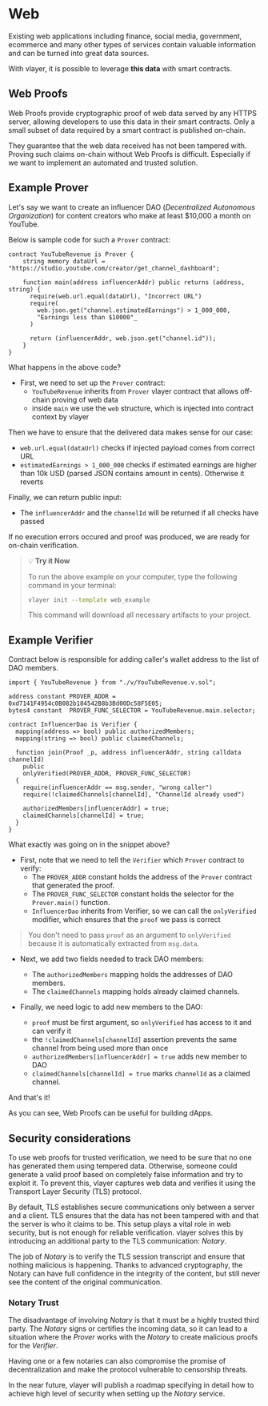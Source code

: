 # Web 
Existing web applications including finance, social media, government, ecommerce and many other types of services contain valuable information and can be turned into great data sources.

With vlayer, it is possible to leverage **this data** with smart contracts.

## Web Proofs
Web Proofs provide cryptographic proof of web data served by any HTTPS server, allowing developers to use this data in their smart contracts. Only a small subset of data required by a smart contract is published on-chain.

They guarantee that the web data received has not been tampered with. Proving such claims on-chain without Web Proofs is difficult. Especially if we want to implement an automated and trusted solution. 

## Example Prover
Let's say we want to create an influencer DAO (_Decentralized Autonomous Organization_) for content creators who make at least $10,000 a month on  YouTube. 

Below is sample code for such a `Prover` contract:

```solidity
contract YouTubeRevenue is Prover {
    string memory dataUrl = "https://studio.youtube.com/creator/get_channel_dashboard";
    
    function main(address influencerAddr) public returns (address, string) {      
      require(web.url.equal(dataUrl), "Incorrect URL")
      require(
        web.json.get("channel.estimatedEarnings") > 1_000_000, 
        "Earnings less than $10000"_
      )

      return (influencerAddr, web.json.get("channel.id"));
    }
}
```

What happens in the above code?  
* First, we need to set up the `Prover` contract:
  * `YouTubeRevenue` inherits from `Prover` vlayer contract that allows off-chain proving of web data
  * inside `main` we use the `web` structure, which is injected into contract context by vlayer

Then we have to ensure that the delivered data makes sense for our case: 
* `web.url.equal(dataUrl)` checks if injected payload comes from correct URL 
* `estimatedEarnings > 1_000_000` checks if estimated earnings are higher than 10k USD (parsed JSON contains amount in cents). Otherwise it reverts 

Finally, we can return public input:
* The `influencerAddr` and the `channelId` will be returned if all checks have passed

If no execution errors occured and proof was produced, we are ready for on-chain verification. 

> 💡 **Try it Now**
> 
> To run the above example on your computer, type the following command in your terminal:
> 
> ```bash
> vlayer init --template web_example
> ```
> 
> This command will download all necessary artifacts to your project.

## Example Verifier

Contract below is responsible for adding caller's wallet address to the list of DAO members. 

```solidity
import { YouTubeRevenue } from "./v/YouTubeRevenue.v.sol";

address constant PROVER_ADDR = 0xd7141F4954c0B082b184542B8b3Bd00Dc58F5E05;
bytes4 constant  PROVER_FUNC_SELECTOR = YouTubeRevenue.main.selector;

contract InfluencerDao is Verifier {
  mapping(address => bool) public authorizedMembers; 
  mapping(string => bool) public claimedChannels;

  function join(Proof _p, address influencerAddr, string calldata channelId) 
    public 
    onlyVerified(PROVER_ADDR, PROVER_FUNC_SELECTOR)  
  { 
    require(influencerAddr == msg.sender, "wrong caller")
    require(!claimedChannels[channelId], "ChannelId already used")

    authorizedMembers[influencerAddr] = true;
    claimedChannels[channelId] = true;
  }
}
```
What exactly was going on in the snippet above?

* First, note that we need to tell the `Verifier` which `Prover` contract to verify:
  * The `PROVER_ADDR` constant holds the address of the `Prover` contract that generated the proof. 
  * The `PROVER_FUNC_SELECTOR` constant holds the selector for the `Prover.main()` function. 
  * `InfluencerDao` inherits from Verifier, so we can call the `onlyVerified` modifier, which ensures that the `proof` we pass is correct

> You don't need to pass `proof` as an argument to `onlyVerified` because it is automatically extracted from `msg.data`.

* Next, we add two fields needed to track DAO members:
  * The `authorizedMembers` mapping holds the addresses of DAO members.
  * The `claimedChannels` mapping holds already claimed channels.

* Finally, we need logic to add new members to the DAO:   
  * `proof` must be first argument, so `onlyVerified` has access to it and can verify it
  * the `!claimedChannels[channelId]` assertion prevents the same channel from being used more than once
  * `authorizedMembers[influencerAddr] = true` adds new member to DAO
  * `claimedChannels[channelId] = true` marks `channelId` as a claimed channel.

And that's it! 

As you can see, Web Proofs can be useful for building dApps. 

## Security considerations
To use web proofs for trusted verification, we need to be sure that no one has generated them using tempered data. Otherwise, someone could generate a valid proof based on completely false information and try to exploit it. To prevent this, vlayer captures web data and verifies it using the Transport Layer Security (TLS) protocol. 

By default, TLS establishes secure communications only between a server and a client. TLS ensures that the data has not been tampered with and that the server is who it claims to be. This setup plays a vital role in web security, but is not enough for reliable verification. vlayer solves this by introducing an additional party to the TLS communication: *Notary*. 

The job of *Notary* is to verify the TLS session transcript and ensure that nothing malicious is happening. Thanks to advanced cryptography, the Notary can have full confidence in the integrity of the content, but still never see the content of the original communication.

### Notary Trust
The disadvantage of involving *Notary* is that it must be a highly trusted third party. The *Notary* signs or certifies the incoming data, so it can lead to a situation where the *Prover* works with the *Notary* to create malicious proofs for the *Verifier*. 

Having one or a few notaries can also compromise the promise of decentralization and make the protocol vulnerable to censorship threats.

In the near future, vlayer will publish a roadmap specifying in detail how to achieve high level of security when setting up the *Notary* service.